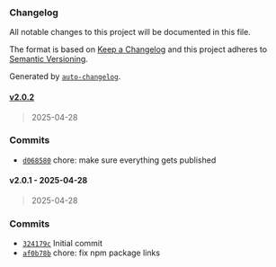 ### Changelog

All notable changes to this project will be documented in this file.

The format is based on [Keep a Changelog](https://keepachangelog.com/en/1.0.0/)
and this project adheres to [Semantic Versioning](https://semver.org/spec/v2.0.0.html).

Generated by [`auto-changelog`](https://github.com/CookPete/auto-changelog).

#### [v2.0.2](https://github.com/ChumsInc/react-bootstrap-addons/compare/v2.0.1...v2.0.2)

> 2025-04-28




### Commits

- [`d068580`](https://github.com/ChumsInc/react-bootstrap-addons/commit/d0685801030d79ecf846d36cd085c0718dd1cb80)  chore: make sure everything gets published

#### v2.0.1 - 2025-04-28

> 2025-04-28




### Commits

- [`324179c`](https://github.com/ChumsInc/react-bootstrap-addons/commit/324179c1ee26143919f7ee10318f8b6c8756d946)  Initial commit
- [`af0b78b`](https://github.com/ChumsInc/react-bootstrap-addons/commit/af0b78be8113abf163c2c500520709909002dd77)  chore: fix npm package links

